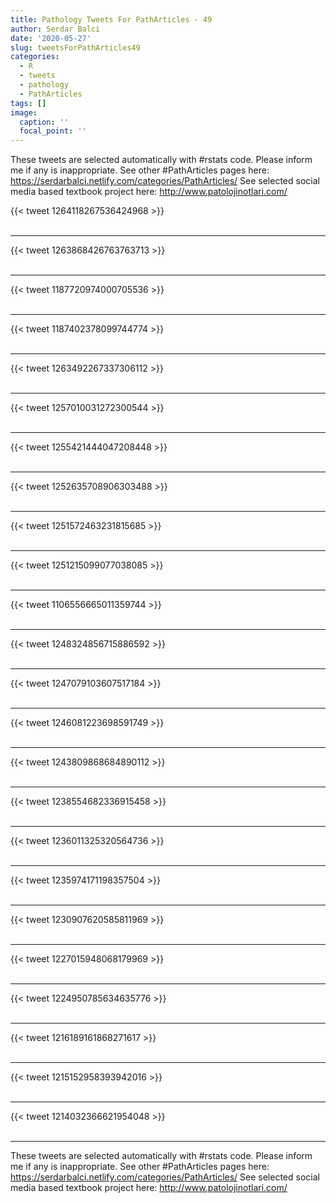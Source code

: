 ```yaml
---
title: Pathology Tweets For PathArticles - 49
author: Serdar Balci
date: '2020-05-27'
slug: tweetsForPathArticles49
categories:
  - R
  - tweets
  - pathology
  - PathArticles
tags: []
image:
  caption: ''
  focal_point: ''
---
```



These tweets are selected automatically with #rstats code. Please inform me if any is inappropriate.
See other #PathArticles pages here: https://serdarbalci.netlify.com/categories/PathArticles/ 
See selected social media based textbook project here: http://www.patolojinotlari.com/

{{< tweet 1264118267536424968 >}}
<br>
<br>
<hr>
{{< tweet 1263868426763763713 >}}
<br>
<br>
<hr>
{{< tweet 1187720974000705536 >}}
<br>
<br>
<hr>
{{< tweet 1187402378099744774 >}}
<br>
<br>
<hr>
{{< tweet 1263492267337306112 >}}
<br>
<br>
<hr>
{{< tweet 1257010031272300544 >}}
<br>
<br>
<hr>
{{< tweet 1255421444047208448 >}}
<br>
<br>
<hr>
{{< tweet 1252635708906303488 >}}
<br>
<br>
<hr>
{{< tweet 1251572463231815685 >}}
<br>
<br>
<hr>
{{< tweet 1251215099077038085 >}}
<br>
<br>
<hr>
{{< tweet 1106556665011359744 >}}
<br>
<br>
<hr>
{{< tweet 1248324856715886592 >}}
<br>
<br>
<hr>
{{< tweet 1247079103607517184 >}}
<br>
<br>
<hr>
{{< tweet 1246081223698591749 >}}
<br>
<br>
<hr>
{{< tweet 1243809868684890112 >}}
<br>
<br>
<hr>
{{< tweet 1238554682336915458 >}}
<br>
<br>
<hr>
{{< tweet 1236011325320564736 >}}
<br>
<br>
<hr>
{{< tweet 1235974171198357504 >}}
<br>
<br>
<hr>
{{< tweet 1230907620585811969 >}}
<br>
<br>
<hr>
{{< tweet 1227015948068179969 >}}
<br>
<br>
<hr>
{{< tweet 1224950785634635776 >}}
<br>
<br>
<hr>
{{< tweet 1216189161868271617 >}}
<br>
<br>
<hr>
{{< tweet 1215152958393942016 >}}
<br>
<br>
<hr>
{{< tweet 1214032366621954048 >}}
<br>
<br>
<hr>


These tweets are selected automatically with #rstats code. Please inform me if any is inappropriate.
See other #PathArticles pages here: https://serdarbalci.netlify.com/categories/PathArticles/ 
See selected social media based textbook project here: http://www.patolojinotlari.com/
